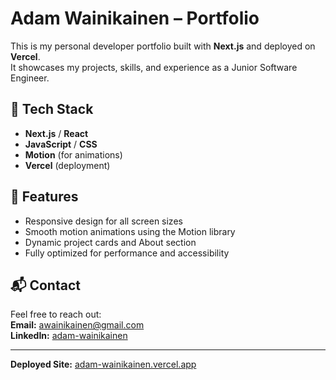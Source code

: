 # Adam Wainikainen – Portfolio

This is my personal developer portfolio built with **Next.js** and deployed on **Vercel**.  
It showcases my projects, skills, and experience as a Junior Software Engineer.

## 🧠 Tech Stack
- **Next.js** / **React**  
- **JavaScript** / **CSS**  
- **Motion** (for animations)  
- **Vercel** (deployment)

## 🚀 Features
- Responsive design for all screen sizes  
- Smooth motion animations using the Motion library  
- Dynamic project cards and About section  
- Fully optimized for performance and accessibility  

## 📬 Contact
Feel free to reach out:  
**Email:** awainikainen@gmail.com  
**LinkedIn:** [adam-wainikainen](https://www.linkedin.com/in/adam-wainikainen/)  

---

**Deployed Site:** [adam-wainikainen.vercel.app](https://adam-wainikainen.vercel.app)
